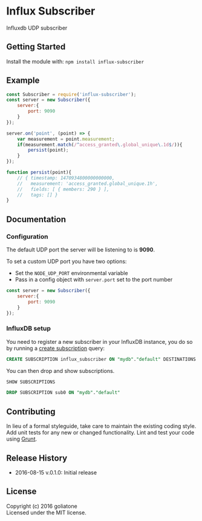 # Influx Subscriber

Influxdb UDP subscriber

## Getting Started
Install the module with: `npm install influx-subscriber`

## Example
```js
const Subscriber = require('influx-subscriber');
const server = new Subscriber({
    server:{
        port: 9090
    }
});

server.on('point', (point) => {
    var measurement = point.measurement;
    if(measurement.match(/^access_granted\.global_unique\.1d$/)){
        persist(point);
    }
});

function persist(point){
    // { timestamp: 1470934800000000000,
    //   measurement: 'access_granted.global_unique.1h',
    //   fields: [ { members: 290 } ],
    //   tags: [] }
}
```

## Documentation

### Configuration

The default UDP port the server will be listening to is **9090**.

To set a custom UDP port you have two options:
- Set the `NODE_UDP_PORT` environmental variable
- Pass in a config object with `server.port` set to the port number

```js
const server = new Subscriber({
    server:{
        port: 9090
    }
});
```
### InfluxDB setup

You need to register a new subscriber in your InfluxDB instance, you do so by running a [create subscription][docs-1] query:

```sql
CREATE SUBSCRIPTION influx_subscriber ON "mydb"."default" DESTINATIONS ALL 'udp://yourapp.com:9090'
```

You can then drop and show subscriptions.

```sql
SHOW SUBSCRIPTIONS
```

```sql
DROP SUBSCRIPTION sub0 ON "mydb"."default"
```

## Contributing
In lieu of a formal styleguide, take care to maintain the existing coding style. Add unit tests for any new or changed functionality. Lint and test your code using [Grunt](http://gruntjs.com/).

## Release History
* 2016-08-15 v.0.1.0: Initial release

## License
Copyright (c) 2016 goliatone  
Licensed under the MIT license.


[docs-1]:https://docs.influxdata.com/influxdb/v0.13/query_language/spec/#create-subscription
